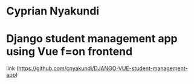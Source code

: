 # Cyprian Nyakundi 

# Django student management app using Vue f=on frontend

link (https://github.com/cnyakundi/DJANGO-VUE-student-management-app)